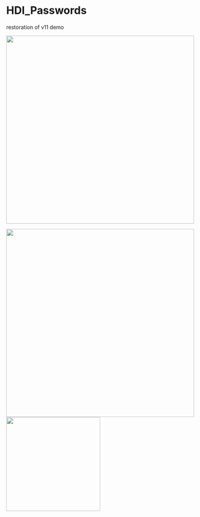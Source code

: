 # HDI_Passwords
restoration of v11 demo

<img width="500" height="auto" alt="" src="https://github.com/user-attachments/assets/609792d5-c2c5-4921-934b-339ab2c3fdf8" />

<img width="500" height="auto" alt="" src="https://github.com/user-attachments/assets/c6939b13-4043-40a5-90d8-8451d07358c4" /><br /> <img width="250" height="auto" alt="" src="https://github.com/user-attachments/assets/bd0ceea2-24bf-4f5b-ae64-1537ada6f029" />
